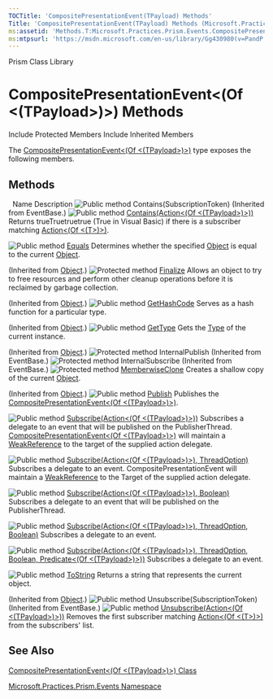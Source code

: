 ```yaml
---
TOCTitle: 'CompositePresentationEvent(TPayload) Methods'
Title: 'CompositePresentationEvent(TPayload) Methods (Microsoft.Practices.Prism.Events)'
ms:assetid: 'Methods.T:Microsoft.Practices.Prism.Events.CompositePresentationEvent\`1'
ms:mtpsurl: 'https://msdn.microsoft.com/en-us/library/Gg430980(v=PandP.50)'
---
```


Prism Class Library

CompositePresentationEvent&lt;(Of &lt;(TPayload&gt;)&gt;) Methods
=================================================================

Include Protected Members
Include Inherited Members

The [CompositePresentationEvent&lt;(Of &lt;(TPayload&gt;)&gt;)](https://msdn.microsoft.com/t:microsoft.practices.prism.events.compositepresentationevent%601) type exposes the following members.

Methods
-------

<span id="methodTableToggle"></span>
 
Name
Description
![](https://msdn.microsoft.com/en-us/Gg430980.pubmethod(en-us,PandP.50).gif "Public method")
Contains(SubscriptionToken)
(Inherited from EventBase.)
![](https://msdn.microsoft.com/en-us/Gg430980.pubmethod(en-us,PandP.50).gif "Public method")
[Contains(Action&lt;(Of &lt;(TPayload&gt;)&gt;))](https://msdn.microsoft.com/m:microsoft.practices.prism.events.compositepresentationevent%601.contains(system.action%7b%600%7d))
Returns trueTruetruetrue (True in Visual Basic) if there is a subscriber matching [Action&lt;(Of &lt;(T&gt;)&gt;)](http://msdn2.microsoft.com/en-us/library/018hxwa8).

![](https://msdn.microsoft.com/en-us/Gg430980.pubmethod(en-us,PandP.50).gif "Public method")
[Equals](http://msdn2.microsoft.com/en-us/library/bsc2ak47)
Determines whether the specified [Object](http://msdn2.microsoft.com/en-us/library/e5kfa45b) is equal to the current [Object](http://msdn2.microsoft.com/en-us/library/e5kfa45b).

(Inherited from [Object](http://msdn2.microsoft.com/en-us/library/e5kfa45b).)
![](https://msdn.microsoft.com/en-us/Gg430980.protmethod(en-us,PandP.50).gif "Protected method")
[Finalize](http://msdn2.microsoft.com/en-us/library/4k87zsw7)
Allows an object to try to free resources and perform other cleanup operations before it is reclaimed by garbage collection.

(Inherited from [Object](http://msdn2.microsoft.com/en-us/library/e5kfa45b).)
![](https://msdn.microsoft.com/en-us/Gg430980.pubmethod(en-us,PandP.50).gif "Public method")
[GetHashCode](http://msdn2.microsoft.com/en-us/library/zdee4b3y)
Serves as a hash function for a particular type.

(Inherited from [Object](http://msdn2.microsoft.com/en-us/library/e5kfa45b).)
![](https://msdn.microsoft.com/en-us/Gg430980.pubmethod(en-us,PandP.50).gif "Public method")
[GetType](http://msdn2.microsoft.com/en-us/library/dfwy45w9)
Gets the [Type](http://msdn2.microsoft.com/en-us/library/42892f65) of the current instance.

(Inherited from [Object](http://msdn2.microsoft.com/en-us/library/e5kfa45b).)
![](https://msdn.microsoft.com/en-us/Gg430980.protmethod(en-us,PandP.50).gif "Protected method")
InternalPublish
(Inherited from EventBase.)
![](https://msdn.microsoft.com/en-us/Gg430980.protmethod(en-us,PandP.50).gif "Protected method")
InternalSubscribe
(Inherited from EventBase.)
![](https://msdn.microsoft.com/en-us/Gg430980.protmethod(en-us,PandP.50).gif "Protected method")
[MemberwiseClone](http://msdn2.microsoft.com/en-us/library/57ctke0a)
Creates a shallow copy of the current [Object](http://msdn2.microsoft.com/en-us/library/e5kfa45b).

(Inherited from [Object](http://msdn2.microsoft.com/en-us/library/e5kfa45b).)
![](https://msdn.microsoft.com/en-us/Gg430980.pubmethod(en-us,PandP.50).gif "Public method")
[Publish](https://msdn.microsoft.com/m:microsoft.practices.prism.events.compositepresentationevent%601.publish(%600))
Publishes the [CompositePresentationEvent&lt;(Of &lt;(TPayload&gt;)&gt;)](https://msdn.microsoft.com/t:microsoft.practices.prism.events.compositepresentationevent%601).

![](https://msdn.microsoft.com/en-us/Gg430980.pubmethod(en-us,PandP.50).gif "Public method")
[Subscribe(Action&lt;(Of &lt;(TPayload&gt;)&gt;))](https://msdn.microsoft.com/m:microsoft.practices.prism.events.compositepresentationevent%601.subscribe(system.action%7b%600%7d))
Subscribes a delegate to an event that will be published on the PublisherThread. [CompositePresentationEvent&lt;(Of &lt;(TPayload&gt;)&gt;)](https://msdn.microsoft.com/t:microsoft.practices.prism.events.compositepresentationevent%601) will maintain a [WeakReference](http://msdn2.microsoft.com/en-us/library/hbh8w2zd) to the target of the supplied action delegate.

![](https://msdn.microsoft.com/en-us/Gg430980.pubmethod(en-us,PandP.50).gif "Public method")
[Subscribe(Action&lt;(Of &lt;(TPayload&gt;)&gt;), ThreadOption)](https://msdn.microsoft.com/m:microsoft.practices.prism.events.compositepresentationevent%601.subscribe(system.action%7b%600%7d%2cmicrosoft.practices.prism.pubsubevents.threadoption))
Subscribes a delegate to an event. CompositePresentationEvent will maintain a [WeakReference](http://msdn2.microsoft.com/en-us/library/hbh8w2zd) to the Target of the supplied action delegate.

![](https://msdn.microsoft.com/en-us/Gg430980.pubmethod(en-us,PandP.50).gif "Public method")
[Subscribe(Action&lt;(Of &lt;(TPayload&gt;)&gt;), Boolean)](https://msdn.microsoft.com/m:microsoft.practices.prism.events.compositepresentationevent%601.subscribe(system.action%7b%600%7d%2csystem.boolean))
Subscribes a delegate to an event that will be published on the PublisherThread.

![](https://msdn.microsoft.com/en-us/Gg430980.pubmethod(en-us,PandP.50).gif "Public method")
[Subscribe(Action&lt;(Of &lt;(TPayload&gt;)&gt;), ThreadOption, Boolean)](https://msdn.microsoft.com/m:microsoft.practices.prism.events.compositepresentationevent%601.subscribe(system.action%7b%600%7d%2cmicrosoft.practices.prism.pubsubevents.threadoption%2csystem.boolean))
Subscribes a delegate to an event.

![](https://msdn.microsoft.com/en-us/Gg430980.pubmethod(en-us,PandP.50).gif "Public method")
[Subscribe(Action&lt;(Of &lt;(TPayload&gt;)&gt;), ThreadOption, Boolean, Predicate&lt;(Of &lt;(TPayload&gt;)&gt;))](https://msdn.microsoft.com/m:microsoft.practices.prism.events.compositepresentationevent%601.subscribe(system.action%7b%600%7d%2cmicrosoft.practices.prism.pubsubevents.threadoption%2csystem.boolean%2csystem.predicate%7b%600%7d))
Subscribes a delegate to an event.

![](https://msdn.microsoft.com/en-us/Gg430980.pubmethod(en-us,PandP.50).gif "Public method")
[ToString](http://msdn2.microsoft.com/en-us/library/7bxwbwt2)
Returns a string that represents the current object.

(Inherited from [Object](http://msdn2.microsoft.com/en-us/library/e5kfa45b).)
![](https://msdn.microsoft.com/en-us/Gg430980.pubmethod(en-us,PandP.50).gif "Public method")
Unsubscribe(SubscriptionToken)
(Inherited from EventBase.)
![](https://msdn.microsoft.com/en-us/Gg430980.pubmethod(en-us,PandP.50).gif "Public method")
[Unsubscribe(Action&lt;(Of &lt;(TPayload&gt;)&gt;))](https://msdn.microsoft.com/m:microsoft.practices.prism.events.compositepresentationevent%601.unsubscribe(system.action%7b%600%7d))
Removes the first subscriber matching [Action&lt;(Of &lt;(T&gt;)&gt;)](http://msdn2.microsoft.com/en-us/library/018hxwa8) from the subscribers' list.

See Also
--------

<span id="seeAlsoToggle"></span>
[CompositePresentationEvent&lt;(Of &lt;(TPayload&gt;)&gt;) Class](https://msdn.microsoft.com/t:microsoft.practices.prism.events.compositepresentationevent%601)

[Microsoft.Practices.Prism.Events Namespace](https://msdn.microsoft.com/n:microsoft.practices.prism.events)
